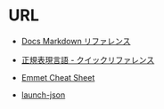 # URL

* [Docs Markdown リファレンス](https://docs.microsoft.com/ja-jp/contribute/markdown-reference)

* [正規表現言語 - クイックリファレンス](https://docs.microsoft.com/ja-jp/dotnet/standard/base-types/regular-expression-language-quick-reference)

* [Emmet Cheat Sheet](https://docs.emmet.io/cheat-sheet)

* [launch-json](https://code.visualstudio.com/docs/cpp/launch-json-reference#_program-required)